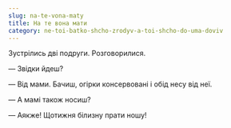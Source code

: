 ```yaml
---
slug: na-te-vona-maty
title: На те вона мати
category: ne-toi-batko-shcho-zrodyv-a-toi-shcho-do-uma-doviv
---
```

Зустрілись дві подруги. Розговорилися.

— Звідки йдеш?

— Від мами. Бачиш, огірки консервовані і обід несу від неї.

— А мамі також носиш?

— Аякже! Щотижня білизну прати ношу!
